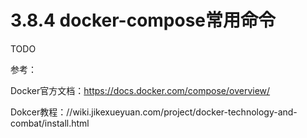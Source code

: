 # 3.8.4 docker-compose常用命令



TODO





参考：

Docker官方文档：https://docs.docker.com/compose/overview/

Dokcer教程：//wiki.jikexueyuan.com/project/docker-technology-and-combat/install.html